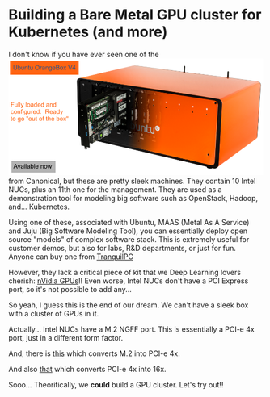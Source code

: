 # Building a Bare Metal GPU cluster for Kubernetes (and more)

I don't know if you have ever seen one of the ![Orange Boxes](/k8s-gpu-cluster/pics/obv4.png) from Canonical, but these are pretty sleek machines. They contain 10 Intel NUCs, plus an 11th one for the management. They are used as a demonstration tool for modeling big software such as OpenStack, Hadoop, and... Kubernetes. 

Using one of these, associated with Ubuntu, MAAS (Metal As A Service) and Juju (Big Software Modeling Tool), you can essentially deploy open source "models" of complex software stack. This is extremely useful for customer demos, but also for labs, R&D departments, or just for fun. Anyone can buy one from [TranquilPC](http://cluster.engineering/ubuntu-orangebox-v4-fully-configured/) 

However, they lack a critical piece of kit that we Deep Learning lovers cherish: [nVidia GPUs](https://developer.nvidia.com/cuda-gpus)!! Even worse, Intel NUCs don't have a PCI Express port, so it's not possible to add any... 

So yeah, I guess this is the end of our dream. We can't have a sleek box with a cluster of GPUs in it. 

Actually... Intel NUCs have a M.2 NGFF port. This is essentially a PCI-e 4x port, just in a different form factor. 

And, there is [this](https://www.amazon.com/gp/product/B0182NRGYO/ref=pd_sbs_147_4?ie=UTF8&pd_rd_i=B0182NRGYO&pd_rd_r=7132S1GSAF2RZKMY56AA&pd_rd_w=WgCgh&pd_rd_wg=BAWWT&psc=1&refRID=7132S1GSAF2RZKMY56AA) which converts M.2 into PCI-e 4x. 

And also [that](https://www.amazon.com/Express-PCI-E-Female-Riser-Cable/dp/B00CJE0KJ6/ref=sr_1_1?s=pc&ie=UTF8&qid=1478253899&sr=1-1&keywords=pci+4x+to+16x) which converts PCI-e 4x into 16x. 

Sooo... Theoritically, we **could** build a GPU cluster. Let's try out!! 





